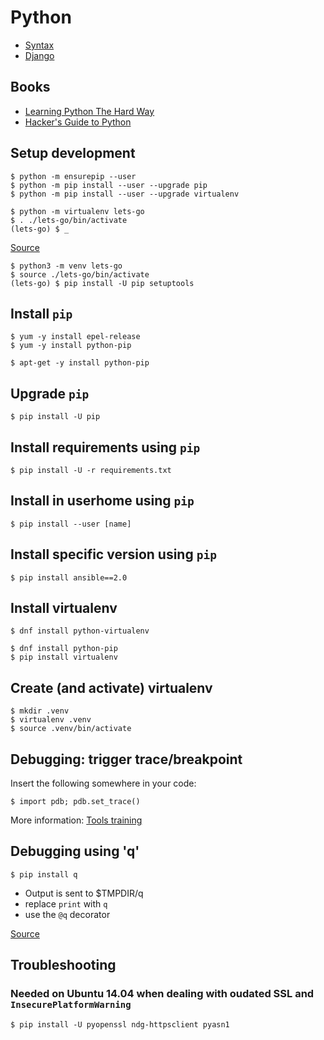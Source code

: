 Python
======

  * [Syntax](syntax.md)
  * [Django](django.md)


## Books

  * [Learning Python The Hard Way](http://learnpythonthehardway.org/)
  * [Hacker's Guide to Python ](https://thehackerguidetopython.com/)


## Setup development

```
$ python -m ensurepip --user
$ python -m pip install --user --upgrade pip
$ python -m pip install --user --upgrade virtualenv
```

```
$ python -m virtualenv lets-go
$ . ./lets-go/bin/activate
(lets-go) $ _
```

[Source](https://glyph.twistedmatrix.com/2016/08/python-packaging.html)

```
$ python3 -m venv lets-go
$ source ./lets-go/bin/activate
(lets-go) $ pip install -U pip setuptools
```


## Install `pip`
```
$ yum -y install epel-release
$ yum -y install python-pip
```

```
$ apt-get -y install python-pip
```


## Upgrade `pip`
```
$ pip install -U pip
```


## Install requirements using `pip`
```
$ pip install -U -r requirements.txt
```


## Install in userhome using `pip`
```
$ pip install --user [name]
```


## Install specific version using `pip`
```
$ pip install ansible==2.0
```


## Install virtualenv
```
$ dnf install python-virtualenv
```

```
$ dnf install python-pip
$ pip install virtualenv
```


## Create (and activate) virtualenv
```
$ mkdir .venv
$ virtualenv .venv
$ source .venv/bin/activate
```


## Debugging: trigger trace/breakpoint

Insert the following somewhere in your code:
```
$ import pdb; pdb.set_trace()
```

More information: [Tools training](https://github.com/gbraad/tools-training/blob/master/md/slides.md#pdb)


## Debugging using 'q'
```
$ pip install q
```

 * Output is sent to $TMPDIR/q
 * replace `print` with `q`
 * use the `@q` decorator

[Source](https://pypi.python.org/pypi/q)


Troubleshooting
---------------

### Needed on Ubuntu 14.04 when dealing with oudated SSL and `InsecurePlatformWarning`

```
$ pip install -U pyopenssl ndg-httpsclient pyasn1
```
